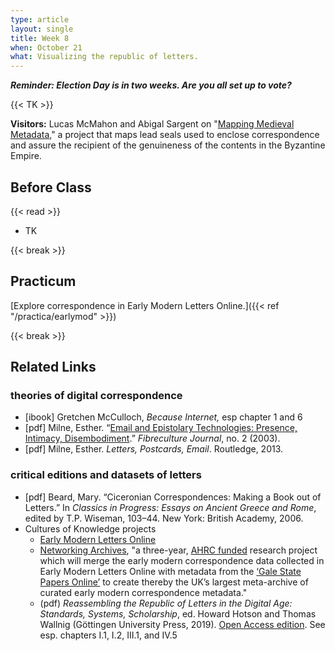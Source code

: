 ```yaml
---
type: article
layout: single
title: Week 8
when: October 21
what: Visualizing the republic of letters.
---
```


_**Reminder: Election Day is in two weeks. Are you all set up to vote?**_

{{< TK >}}

**Visitors:** Lucas McMahon and Abigal Sargent on "[Mapping Medieval Metadata](https://cdh.princeton.edu/projects/mapping-medieval-metadata/)," a project that maps lead seals used to enclose correspondence and assure the recipient of the genuineness of the contents in the Byzantine Empire.

## Before Class

{{< read >}}
- TK

{{< break >}}

## Practicum

[Explore correspondence in Early Modern Letters Online.]({{< ref "/practica/earlymod" >}})

{{< break >}}

## Related Links

### theories of digital correspondence

- [ibook] Gretchen McCulloch, *Because Internet,* esp chapter 1 and 6
- [pdf] Milne, Esther. “[Email and Epistolary Technologies: Presence, Intimacy, Disembodiment](http://two.fibreculturejournal.org/fcj-010-email-and-epistolary-technologies-presence-intimacy-disembodiment/).” *Fibreculture Journal*, no. 2 (2003).
- [pdf] Milne, Esther. *Letters, Postcards, Email*. Routledge, 2013.

### critical editions and datasets of letters

- [pdf] Beard, Mary. “Ciceronian Correspondences: Making a Book out of Letters.” In *Classics in Progress: Essays on Ancient Greece and Rome*, edited by T.P. Wiseman, 103–44. New York: British Academy, 2006.
- Cultures of Knowledge projects
  - [Early Modern Letters Online](http://emlo.bodleian.ox.ac.uk/)
  - [Networking Archives](https://networkingarchives.org/), "a three-year, [AHRC funded](https://gtr.ukri.org/projects?ref=AH%2FR014817%2F1) research project which will merge the early modern correspondence data collected in Early Modern Letters Online with metadata from the [‘Gale State Papers Online’](https://www.gale.com/intl/primary-sources/state-papers-online) to create thereby the UK’s largest meta-archive of curated early modern correspondence metadata."
   - (pdf) *Reassembling the Republic of Letters in the Digital Age:* *Standards, Systems, Scholarship*, ed. Howard Hotson and Thomas Wallnig (Göttingen University Press, 2019). [Open Access edition](https://www.univerlag.uni-goettingen.de/handle/3/isbn-978-3-86395-403-1). See esp. chapters I.1, I.2, III.1, and IV.5
